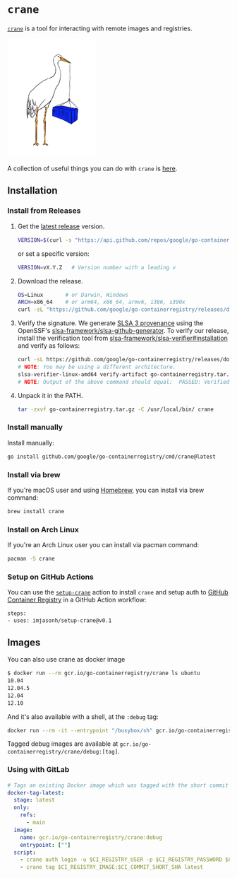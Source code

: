 # `crane`

[`crane`](doc/crane.md) is a tool for interacting with remote images
and registries.

<img src="../../images/crane.png" width="40%">

A collection of useful things you can do with `crane` is [here](recipes.md).

## Installation

### Install from Releases

1. Get the [latest release](https://github.com/google/go-containerregistry/releases/latest) version.

   ```sh
   VERSION=$(curl -s "https://api.github.com/repos/google/go-containerregistry/releases/latest" | jq -r '.tag_name')
   ```

   or set a specific version:

   ```sh
   VERSION=vX.Y.Z   # Version number with a leading v
   ```

1. Download the release.

   ```sh
   OS=Linux       # or Darwin, Windows
   ARCH=x86_64    # or arm64, x86_64, armv6, i386, s390x
   curl -sL "https://github.com/google/go-containerregistry/releases/download/${VERSION}/go-containerregistry_${OS}_${ARCH}.tar.gz" > go-containerregistry.tar.gz
   ```

1. Verify the signature. We generate [SLSA 3 provenance](https://slsa.dev) using
   the OpenSSF's [slsa-framework/slsa-github-generator](https://github.com/slsa-framework/slsa-github-generator).
   To verify our release, install the verification tool from [slsa-framework/slsa-verifier#installation](https://github.com/slsa-framework/slsa-verifier#installation)
   and verify as follows:

   ```sh
   curl -sL https://github.com/google/go-containerregistry/releases/download/${VERSION}/multiple.intoto.jsonl > provenance.intoto.jsonl
   # NOTE: You may be using a different architecture.
   slsa-verifier-linux-amd64 verify-artifact go-containerregistry.tar.gz --provenance-path provenance.intoto.jsonl --source-uri github.com/google/go-containerregistry --source-tag "${VERSION}"
   # NOTE: Output of the above command should equal:  PASSED: Verified SLSA provenance
   ```

1. Unpack it in the PATH.

   ```sh
   tar -zxvf go-containerregistry.tar.gz -C /usr/local/bin/ crane
   ```

### Install manually

Install manually:

```sh
go install github.com/google/go-containerregistry/cmd/crane@latest
```

### Install via brew

If you're macOS user and using [Homebrew](https://brew.sh/), you can install via brew command:

```sh
brew install crane
```

### Install on Arch Linux

If you're an Arch Linux user you can install via pacman command:

```sh
pacman -S crane
```

### Setup on GitHub Actions

You can use the [`setup-crane`](https://github.com/imjasonh/setup-crane) action
to install `crane` and setup auth to [GitHub Container
Registry](https://github.com/features/packages) in a GitHub Action workflow:

```
steps:
- uses: imjasonh/setup-crane@v0.1
```

## Images

You can also use crane as docker image

```sh
$ docker run --rm gcr.io/go-containerregistry/crane ls ubuntu
10.04
12.04.5
12.04
12.10
```

And it's also available with a shell, at the `:debug` tag:

```sh
docker run --rm -it --entrypoint "/busybox/sh" gcr.io/go-containerregistry/crane:debug
```

Tagged debug images are available at `gcr.io/go-containerregistry/crane/debug:[tag]`.

### Using with GitLab

```yaml
# Tags an existing Docker image which was tagged with the short commit hash with the tag 'latest'
docker-tag-latest:
  stage: latest
  only:
    refs:
      - main
  image:
    name: gcr.io/go-containerregistry/crane:debug
    entrypoint: [""]
  script:
    - crane auth login -u $CI_REGISTRY_USER -p $CI_REGISTRY_PASSWORD $CI_REGISTRY
    - crane tag $CI_REGISTRY_IMAGE:$CI_COMMIT_SHORT_SHA latest
```
